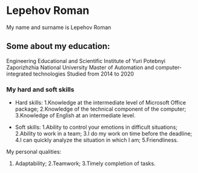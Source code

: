 Lepehov Roman
=============
My name and surname is Lepehov Roman

## Some about my education:
Engineering Educational and Scientific Institute of Yuri Potebnyi Zaporizhzhia National University
Master of Automation and computer-integrated technologies 
Studied from 2014 to 2020

### My hard and soft skills 

* Hard skills: 
1.Knowledge at the intermediate level of Microsoft Office package;
2.Knowledge of the technical component of the computer;
3.Knowledge of English at an intermediate level.

* Soft skills:
1.Ability to control your emotions in difficult situations;
2.Ability to work in a team;
3.I do my work on time before the deadline;
4.I can quickly analyze the situation in which I am;
5.Friendliness.

My personal qualities: 
1. Adaptability;
2.Teamwork;
3.Timely completion of tasks.
